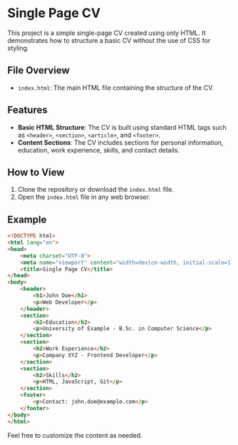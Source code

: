 # Single Page CV

This project is a simple single-page CV created using only HTML. It demonstrates how to structure a basic CV without the use of CSS for styling.

## File Overview

- `index.html`: The main HTML file containing the structure of the CV.

## Features

- **Basic HTML Structure**: The CV is built using standard HTML tags such as `<header>`, `<section>`, `<article>`, and `<footer>`.
- **Content Sections**: The CV includes sections for personal information, education, work experience, skills, and contact details.

## How to View

1. Clone the repository or download the `index.html` file.
2. Open the `index.html` file in any web browser.

## Example

```html
<!DOCTYPE html>
<html lang="en">
<head>
    <meta charset="UTF-8">
    <meta name="viewport" content="width=device-width, initial-scale=1.0">
    <title>Single Page CV</title>
</head>
<body>
    <header>
        <h1>John Doe</h1>
        <p>Web Developer</p>
    </header>
    <section>
        <h2>Education</h2>
        <p>University of Example - B.Sc. in Computer Science</p>
    </section>
    <section>
        <h2>Work Experience</h2>
        <p>Company XYZ - Frontend Developer</p>
    </section>
    <section>
        <h2>Skills</h2>
        <p>HTML, JavaScript, Git</p>
    </section>
    <footer>
        <p>Contact: john.doe@example.com</p>
    </footer>
</body>
</html>
```

Feel free to customize the content as needed.